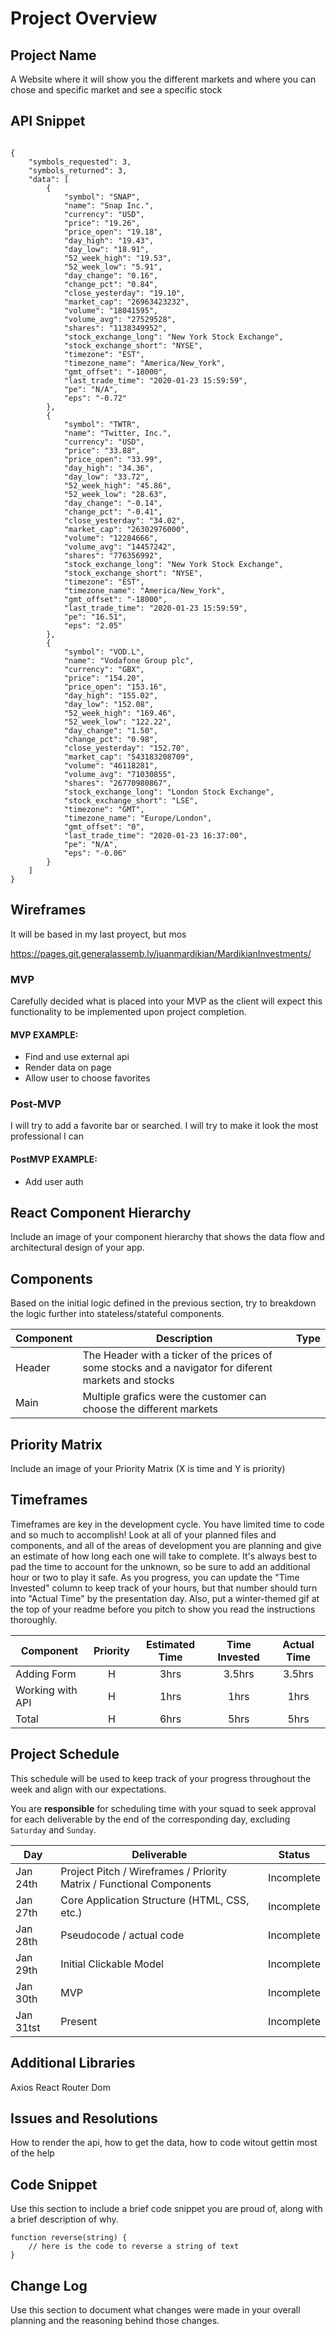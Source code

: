 # Project Overview


## Project Name

A Website where it will show you the different markets and where you can chose and specific market and see a specific stock

## API Snippet
```

{
    "symbols_requested": 3,
    "symbols_returned": 3,
    "data": [
        {
            "symbol": "SNAP",
            "name": "Snap Inc.",
            "currency": "USD",
            "price": "19.26",
            "price_open": "19.18",
            "day_high": "19.43",
            "day_low": "18.91",
            "52_week_high": "19.53",
            "52_week_low": "5.91",
            "day_change": "0.16",
            "change_pct": "0.84",
            "close_yesterday": "19.10",
            "market_cap": "26963423232",
            "volume": "18041595",
            "volume_avg": "27529528",
            "shares": "1138349952",
            "stock_exchange_long": "New York Stock Exchange",
            "stock_exchange_short": "NYSE",
            "timezone": "EST",
            "timezone_name": "America/New_York",
            "gmt_offset": "-18000",
            "last_trade_time": "2020-01-23 15:59:59",
            "pe": "N/A",
            "eps": "-0.72"
        },
        {
            "symbol": "TWTR",
            "name": "Twitter, Inc.",
            "currency": "USD",
            "price": "33.88",
            "price_open": "33.99",
            "day_high": "34.36",
            "day_low": "33.72",
            "52_week_high": "45.86",
            "52_week_low": "28.63",
            "day_change": "-0.14",
            "change_pct": "-0.41",
            "close_yesterday": "34.02",
            "market_cap": "26302976000",
            "volume": "12284666",
            "volume_avg": "14457242",
            "shares": "776356992",
            "stock_exchange_long": "New York Stock Exchange",
            "stock_exchange_short": "NYSE",
            "timezone": "EST",
            "timezone_name": "America/New_York",
            "gmt_offset": "-18000",
            "last_trade_time": "2020-01-23 15:59:59",
            "pe": "16.51",
            "eps": "2.05"
        },
        {
            "symbol": "VOD.L",
            "name": "Vodafone Group plc",
            "currency": "GBX",
            "price": "154.20",
            "price_open": "153.16",
            "day_high": "155.02",
            "day_low": "152.08",
            "52_week_high": "169.46",
            "52_week_low": "122.22",
            "day_change": "1.50",
            "change_pct": "0.98",
            "close_yesterday": "152.70",
            "market_cap": "543183208709",
            "volume": "46118281",
            "volume_avg": "71030855",
            "shares": "26770980867",
            "stock_exchange_long": "London Stock Exchange",
            "stock_exchange_short": "LSE",
            "timezone": "GMT",
            "timezone_name": "Europe/London",
            "gmt_offset": "0",
            "last_trade_time": "2020-01-23 16:37:00",
            "pe": "N/A",
            "eps": "-0.06"
        }
    ]
}
```
## Wireframes
It will be based in my last proyect, but mos

https://pages.git.generalassemb.ly/juanmardikian/MardikianInvestments/

### MVP

Carefully decided what is placed into your MVP as the client will expect this functionality to be implemented upon project completion.  

#### MVP EXAMPLE:
- Find and use external api 
- Render data on page 
- Allow user to choose favorites 


### Post-MVP

I will try to add a favorite bar or searched. I will try to make it look the most professional I can 

#### PostMVP EXAMPLE:
- Add user auth

## React Component Hierarchy

Include an image of your component hierarchy that shows the data flow and architectural design of your app.

## Components

Based on the initial logic defined in the previous section, try to breakdown the logic further into stateless/stateful components. 

| Component | Description |Type |
| --- | --- | --- |
| Header | The Header with a ticker of the prices of some stocks and a navigator for diferent markets and stocks
| Main | Multiple grafics were the customer can choose the different markets 
## Priority Matrix

Include an image of your Priority Matrix (X is time and Y is priority)

## Timeframes

Timeframes are key in the development cycle. You have limited time to code and so much to accomplish!  Look at all of your planned files and components, and all of the areas of development you are planning and give an estimate of how long each one will take to complete. It's always best to pad the time to account for the unknown, so be sure to add an additional hour or two to play it safe. As you progress, you can update the "Time Invested" column to keep track of your hours, but that number should turn into "Actual Time" by the presentation day. Also, put a winter-themed gif at the top of your readme before you pitch to show you read the instructions thoroughly.


| Component | Priority | Estimated Time | Time Invested | Actual Time |
| --- | :---: |  :---: | :---: | :---: |
| Adding Form | H | 3hrs| 3.5hrs | 3.5hrs |
| Working with API | H | 1hrs| 1hrs | 1hrs |
| Total | H | 6hrs| 5hrs | 5hrs |

## Project Schedule

This schedule will be used to keep track of your progress throughout the week and align with our expectations.  

You are **responsible** for scheduling time with your squad to seek approval for each deliverable by the end of the corresponding day, excluding `Saturday` and `Sunday`.

|  Day | Deliverable | Status
|---|---| ---|
|Jan 24th| Project Pitch / Wireframes / Priority Matrix / Functional Components | Incomplete
|Jan 27th| Core Application Structure (HTML, CSS, etc.) | Incomplete
|Jan 28th| Pseudocode / actual code | Incomplete
|Jan 29th| Initial Clickable Model  | Incomplete
|Jan 30th| MVP | Incomplete
|Jan 31tst| Present | Incomplete

## Additional Libraries

Axios
React Router Dom

## Issues and Resolutions

How to render the api, how to get the data, how to code witout gettin most of the help

## Code Snippet

Use this section to include a brief code snippet you are proud of, along with a brief description of why.

```
function reverse(string) {
	// here is the code to reverse a string of text
}
```

## Change Log
 Use this section to document what changes were made in your overall planning and the reasoning behind those changes.  
